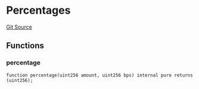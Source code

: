 # Percentages
[Git Source](https://github.com/yoshi-doo/lightlink-hackathon/blob/8e3de41f527665a7787fa05479af63ea2982017a/src/utils/Percentage.sol)


## Functions
### percentage


```solidity
function percentage(uint256 amount, uint256 bps) internal pure returns (uint256);
```

